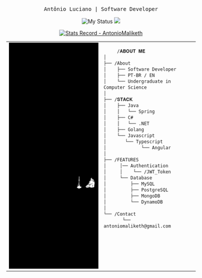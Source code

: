 <div align="center">
<pre>
Antônio Luciano | Software Developer
</pre>
<p>
  <img src="https://readme-typing-svg.herokuapp.com/?font=JetBrains+Mono&duration=1100&pause=750&color=FFFFFF&center=true&vCenter=true&multiline=true&repeat=true&width=600&height=140&lines=Software+Developer;Type:+Fullstack;ID:+9;Location:+Github+Repository+Maintenance" alt="My Status">
  <img src="https://readme-typing-svg.herokuapp.com/?font=JetBrains+Mono&size=16&duration=3000&color=FFFFFF&center=true&vCenter=true&width=400&height=50&lines=[Java+JS+C...];[Boot+Sequence+Initiated];[MEMORY+UNIT:+GREEN];[EXECUTING+PROTOCOL]">
</p>
<p>
  <a href="https://github.com/AntonioMaliketh">
    <img src="https://github-readme-stats.vercel.app/api?username=AntonioMaliketh&show_icons=true&theme=graywhite&bg_color=000000&text_color=ffffff&icon_color=ffffff&title_color=ffffff&border_color=ffffff" alt="Stats Record - AntonioMaliketh">
  </a>
</p>

<table>
  <tr>
    <td style="width: 50%;">
       <img src="desktop-wallpaper-minimalist-dark-souls-best-minimalist-dark.jpg" alt="Elden Ring Cerulean Coast" style="width: 100%; height: 600px; border: none;"/>
    </td>
    <td style="width: 100%; height: 400px; vertical-align: top;">

         /𝐀𝐁𝐎𝐔𝐓 𝐌𝐄
    │
    ├── /About
    │    ├── Software Developer
    │    ├── PT-BR / EN
    │    └── Undergraduate in Computer Science
    │
    ├── /𝐒𝐓𝐀𝐂𝐊
    │    ├── Java
    │    │   └── Spring
    │    ├── C#
    │    │   └── .NET
    │    ├── Golang
    │    └── Javascript
    │       └── Typescript
    │             └── Angular
    │
    ├── /FEATURES
    │     │── Authentication
    │     │    └── /JWT_Token
    │     └── Database
    │         ├── MySQL
    │         ├── PostgreSQL
    │         ├── MongoDB      
    │         └── DynamoDB
    │     
    └── /Contact
           └── antoniomaliketh@gmail.com




        
  </tr>
</table>
